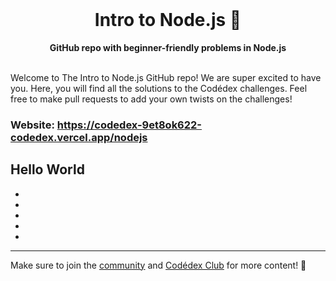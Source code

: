 <div align="center">
  <br>
  <h1>Intro to Node.js 🥞</h1>
  <strong>GitHub repo with beginner-friendly problems in Node.js</strong>
</div>
<br>

Welcome to The Intro to Node.js GitHub repo! We are super excited to have you. Here, you will find all the solutions to the Codédex challenges. Feel free to make pull requests to add your own twists on the challenges!

### Website: https://codedex-9et8ok622-codedex.vercel.app/nodejs

## Hello World

- 
-  
-
-
-

---

Make sure to join the [community](https://www.codedex.io/community) and [Codédex Club](https://www.codedex.io/pricing) for more content! 💖
